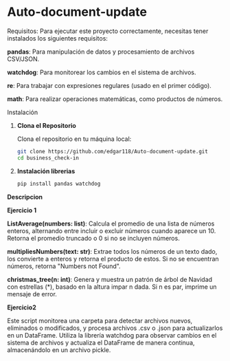 
# Auto-document-update

Requisitos:
Para ejecutar este proyecto correctamente, necesitas tener instalados los siguientes requisitos:

**pandas**: Para manipulación de datos y procesamiento de archivos CSV/JSON.

**watchdog**: Para monitorear los cambios en el sistema de archivos.

**re**: Para trabajar con expresiones regulares (usado en el primer código).

**math**: Para realizar operaciones matemáticas, como productos de números.

Instalación

1. **Clona el Repositorio**

   Clona el repositorio en tu máquina local:

   ```bash
   git clone https://github.com/edgar118/Auto-document-update.git
   cd business_check-in

2. **Instalación librerias**
   ```bash
   pip install pandas watchdog
   
**Descripcion**

**Ejercicio 1**

**ListAverage(numbers: list)**: Calcula el promedio de una lista de números enteros, alternando entre incluir o excluir números cuando aparece un 10. Retorna el promedio truncado o 0 si no se incluyen números.

**multipliesNumbers(text: str)**: Extrae todos los números de un texto dado, los convierte a enteros y retorna el producto de estos. Si no se encuentran números, retorna "Numbers not Found".

**christmas_tree(n: int)**: Genera y muestra un patrón de árbol de Navidad con estrellas (*), basado en la altura impar n dada. Si n es par, imprime un mensaje de error.

**Ejercicio2**

Este script monitorea una carpeta para detectar archivos nuevos, eliminados o modificados, y procesa archivos .csv o .json para actualizarlos en un DataFrame. Utiliza la librería watchdog para observar cambios en el sistema de archivos y actualiza el DataFrame de manera continua, almacenándolo en un archivo pickle.


